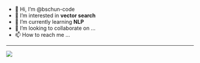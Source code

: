 - 👋 Hi, I’m @bschun-code
- 👀 I’m interested in **vector search**
- 🌱 I’m currently learning **NLP**
- 💞️ I’m looking to collaborate on ...
- 📫 How to reach me ...

<!---
bschun-code/bschun-code is a ✨ special ✨ repository because its `README.md` (this file) appears on your GitHub profile.
You can click the Preview link to take a look at your changes.
--->

---

![](https://github-readme-stats.vercel.app/api?username=bschun-code)
